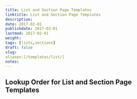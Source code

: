 ```yaml
---
title: List and Section Page Templates
linktitle: List and Section Page Templates
description:
date: 2017-02-01
publishdate: 2017-02-01
lastmod: 2017-02-01
weight:
tags: [lists,sections]
draft: false
slug:
aliases:[/templates/list/]
notes:
---
```


## Lookup Order for List and Section Page Templates